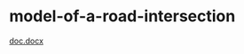 # model-of-a-road-intersection
[doc.docx](https://github.com/nadezhdagub/model-of-a-road-intersection/files/10406749/doc.docx)
